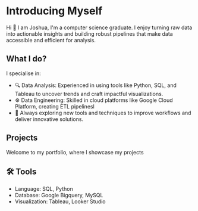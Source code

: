 # Introducing Myself

Hi 👋 I am Joshua, I'm a computer science graduate. I enjoy turning raw data into actionable insights and building robust pipelines that make data accessible and efficient for analysis.

## What I do?
I specialise in:

- 🔍 Data Analysis: Experienced in using tools like Python, SQL, and Tableau to uncover trends and craft impactful visualizations.
- ⚙️ Data Engineering: Skilled in cloud platforms like Google Cloud Platform, creating ETL pipelinesl
- 🚀 Always exploring new tools and techniques to improve workflows and deliver innovative solutions.

## Projects
Welcome to my portfolio, where I showcase my projects

## 🛠️ Tools
- Language: SQL, Python
- Database: Google Bigquery, MySQL
- Visualization: Tableau, Looker Studio

